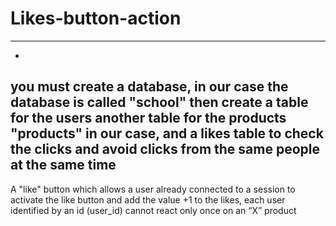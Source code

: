 # Likes-button-action
--------------------------------------------------------------------------------------
-
you must create a database, in our case the database is called "school" then create a table for the users another table for the products "products" in our case, and a likes table to check the clicks and avoid clicks from the same people at the same time
--------------------------------------------------------------------------------------
A "like" button which allows a user already connected to a session to activate the like button and add the value +1 to the likes, each user identified by an id (user_id) cannot react only once on an “X” product

